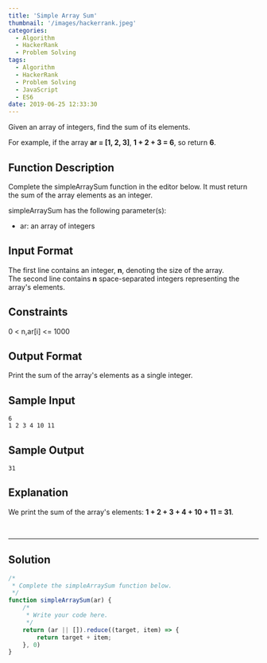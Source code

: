 ```yaml
---
title: 'Simple Array Sum'
thumbnail: '/images/hackerrank.jpeg'
categories:
  - Algorithm
  - HackerRank
  - Problem Solving
tags:
  - Algorithm
  - HackerRank
  - Problem Solving
  - JavaScript
  - ES6
date: 2019-06-25 12:33:30
---
```


Given an array of integers, find the sum of its elements.

For example, if the array **ar = [1, 2, 3]**, **1 + 2 + 3 = 6**, so return **6**.

<!-- more -->

## Function Description
            
Complete the simpleArraySum function in the editor below. It must return the sum of the array elements as an integer.

simpleArraySum has the following parameter(s):

- ar: an array of integers

## Input Format

The first line contains an integer, **n**, denoting the size of the array. <br/>
The second line contains **n** space-separated integers representing the array's elements.

## Constraints

0 < n,ar[i] <= 1000

## Output Format

Print the sum of the array's elements as a single integer.

## Sample Input

```
6
1 2 3 4 10 11
```

## Sample Output

```
31
```

## Explanation

We print the sum of the array's elements: **1 + 2 + 3 + 4 + 10 + 11 = 31**.

<br/>

---

## Solution

```javascript
/*
 * Complete the simpleArraySum function below.
 */
function simpleArraySum(ar) {
    /*
     * Write your code here.
     */
    return (ar || []).reduce((target, item) => { 
        return target + item;
    }, 0)
}

```
